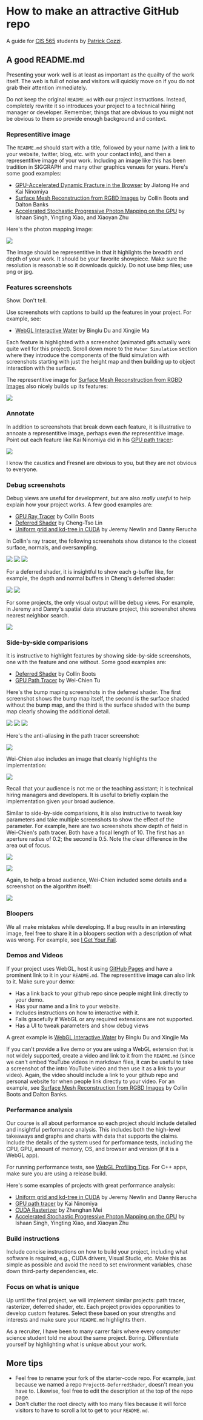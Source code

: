 How to make an attractive GitHub repo
=====================================

A guide for [CIS 565](http://www.seas.upenn.edu/~cis565/) students by [Patrick Cozzi](http://www.seas.upenn.edu/~pcozzi/).

A good README.md
----------------

Presenting your work well is at least as important as the quailty of the work itself.  The web is full of noise and visitors will quickly move on if you do not grab their attention immediately.

Do not keep the original `README.md` with our project instructions.  Instead, completely rewrite it so introduces your project to a technical hiring manager or developer.  Remember, things that are obvious to you might not be obvious to them so provide enough background and context.

### Representitive image

The `README.md` should start with a title, followed by your name (with a link to your website, twitter, blog, etc. with your contact info), and then a representitive image of your work.  Including an image like this has been tradition in SIGGRAPH and many other graphics venues for years.  Here's some good examples:

   * [GPU-Accelerated Dynamic Fracture in the Browser](https://github.com/kainino0x/cis565final) by Jiatong He and Kai Ninomiya
   * [Surface Mesh Reconstruction from RGBD Images](https://github.com/cboots/RGBD-to-Mesh) by Collin Boots and Dalton Banks
   * [Accelerated Stochastic Progressive Photon Mapping on the GPU](https://github.com/ishaan13/PhotonMapper) by Ishaan Singh, Yingting Xiao, and Xiaoyan Zhu
   
Here's the photon mapping image:

![](Figures/photonmapping.png)

The image should be representitive in that it highlights the breadth and depth of your work.  It should be your favorite showpiece.  Make sure the resolution is reasonable so it downloads quickly.  Do not use bmp files; use png or jpg.

### Features screenshots

Show.  Don't tell.

Use screenshots with captions to build up the features in your project.  For example, see:

* [WebGL Interactive Water](https://github.com/dblsai/WebGL-Fluid) by Binglu Du and Xingjie Ma

Each feature is highlighted with a screenshot (animated gifs actually work quite well for this project).  Scroll down more to the `Water Simulation` section where they introduce the components of the fluid simulation with screenshots starting with just the height map and then building up to object interaction with the surface.

The representitive image for [Surface Mesh Reconstruction from RGBD Images](https://github.com/cboots/RGBD-to-Mesh) also nicely builds up its features:

![](Figures/rgbd-to-mesh.png)

### Annotate

In addition to screenshots that break down each feature, it is illustrative to annoate a representitive image, perhaps even _the_ representitive image.  Point out each feature like Kai Ninomiya did in his [GPU path tracer](https://github.com/kainino0x/Project3-Pathtracer):

![](Figures/annotated.jpg)

I know the caustics and Fresnel are obvious to you, but they are not obvious to everyone.

### Debug screenshots

Debug views are useful for development, but are also _really useful_ to help explain how your project works.  A few good examples are:

* [GPU Ray Tracer](https://github.com/cboots/Project1-RayTracer) by Collin Boots
* [Deferred Shader](https://github.com/otaku690/GLSLDeferredShading) by Cheng-Tso Lin
* [Uniform grid and kd-tree in CUDA](https://github.com/jeremynewlin/Accel) by Jeremy Newlin and Danny Rerucha

In Collin's ray tracer, the following screenshots show distance to the closest surface, normals, and oversampling.

![](Figures/raydebug0.png)
![](Figures/raydebug1.png)
![](Figures/raydebug2.png)

For a deferred shader, it is insightful to show each g-buffer like, for example, the depth and normal buffers in Cheng's deferred shader:

![](Figures/deferreddebug0.jpg)
![](Figures/deferreddebug1.jpg)

For some projects, the only visual output will be debug views.  For example, in Jeremy and Danny's spatial data structure project, this screenshot shows nearest neighbor search.

![](Figures/nearest.png)

### Side-by-side comparisions

It is instructive to highlight features by showing side-by-side screenshots, one with the feature and one without.  Some good examples are:

* [Deferred Shader](https://github.com/cboots/Deferred-Shading) by Collin Boots
* [GPU Path Tracer](https://github.com/foxking0416/Project3-Pathtracer) by Wei-Chien Tu

Here's the bump maping screenshots in the deferred shader.  The first screenshot shows the bump map itself, the second is the surface shaded without the bump map, and the third is the surface shaded with the bump map clearly showing the additional detail.

![](Figures/bump0.png)
![](Figures/bump1.png)
![](Figures/bump2.png)

Here's the anti-aliasing in the path tracer screenshot:

![](Figures/aa2.png)

Wei-Chien also includes an image that cleanly highlights the implementation:

![](Figures/aa.png)

Recall that your audience is not me or the teaching assistant; it is technical hiring managers and developers.  It is useful to briefly explain the implementation given your broad audience.

Similar to side-by-side comparisions, it is also instructive to tweak key parameters and take multiple screenshots to show the effect of the parameter.  For example, here are two screenshots show depth of field in Wei-Chien's path tracer.  Both have a focal length of 10.  The first has an aperture radius of 0.2; the second is 0.5.  Note the clear difference in the area out of focus.

![](Figures/radius02.png)

![](Figures/radius05.png)

Again, to help a broad audience, Wei-Chien included some details and a screenshot on the algorithm itself:

![](Figures/dof.png)

### Bloopers

We all make mistakes while developing.  If a bug results in an interesting image, feel free to share it in a bloopers section with a description of what was wrong.  For example, see [I Get Your Fail](http://igetyourfail.blogspot.com/).

### Demos and Videos

If your project uses WebGL, host it using [GitHub Pages](https://pages.github.com/) and have a prominent link to it in your `README.md`.  The representitive image can also link to it.  Make sure your demo:

* Has a link back to your github repo since people might link directly to your demo.
* Has your name and a link to your website.
* Includes instructions on how to interactive with it.
* Fails gracefully if WebGL or any required extensions are not supported.
* Has a UI to tweak parameters and show debug views

A great example is [WebGL Interactive Water](http://dblsai.github.io/WebGL-Fluid/) by Binglu Du and Xingjie Ma

If you can't provide a live demo or you are using a WebGL extension that is not widely supported, create a video and link to it from the `README.md` (since we can't embed YouTube videos in markdown files, it can be useful to take a screenshot of the intro YouTube video and then use it as a link to your video).  Again, the video should include a link to your github repo and personal website for when people link directly to your video.  For an example, see [Surface Mesh Reconstruction from RGBD Images](https://www.youtube.com/watch?v=pg0YZ76ZZw4) by Collin Boots and Dalton Banks.

### Performance analysis

Our course is all about performance so each project should include detailed and insightful performance analysis.  This includes both the high-level takeaways and graphs and charts with data that supports the claims.  Include the details of the system used for performance tests, including the CPU, GPU, amount of memory, OS, and browser and version (if it is a WebGL app).

For running performance tests, see [WebGL Profiling Tips](http://cesiumjs.org/2014/12/01/WebGL-Profiling-Tips/). For C++ apps, make sure you are using a release build.

Here's some examples of projects with great performance analysis:

* [Uniform grid and kd-tree in CUDA](https://github.com/jeremynewlin/Accel) by Jeremy Newlin and Danny Rerucha
* [GPU path tracer](https://github.com/kainino0x/Project3-Pathtracer) by Kai Ninomiya
* [CUDA Rasterizer](https://github.com/zxm5010/Project4-Rasterizer) by Zhenghan Mei
* [Accelerated Stochastic Progressive Photon Mapping on the GPU](https://github.com/ishaan13/PhotonMapper) by Ishaan Singh, Yingting Xiao, and Xiaoyan Zhu

### Build instructions

Include concise instructions on how to build your project, including what software is required, e.g., CUDA drivers, Visual Studio, etc.  Make this as simple as possible and avoid the need to set environment variables, chase down third-party dependencies, etc.

### Focus on what is unique

Up until the final project, we will implement similar projects: path tracer, rasterizer, deferred shader, etc.  Each project provides opporunities to develop custom features.  Select these based on your strengths and interests and make sure your `README.md` highlights them.

As a recruiter, I have been to many carrer fairs where every computer science student told me about the same project. Boring.  Differentiate yourself by highlighting what is unique about your work.

More tips
---------

* Feel free to rename your fork of the starter-code repo.  For example, just because we named a repo `Project6-DeferredShader`, doesn't mean you have to.  Likewise, feel free to edit the description at the top of the repo page.
* Don't clutter the root directy with too many files because it will force visitors to have to scroll a lot to get to your `README.md`.
